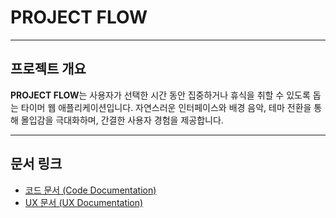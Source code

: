 # **PROJECT FLOW**

---

## **프로젝트 개요**

**PROJECT FLOW**는 사용자가 선택한 시간 동안 집중하거나 휴식을 취할 수 있도록 돕는 타이머 웹 애플리케이션입니다. 자연스러운 인터페이스와 배경 음악, 테마 전환을 통해 몰입감을 극대화하며, 간결한 사용자 경험을 제공합니다.

---

## **문서 링크**

- [코드 문서 (Code Documentation)](./docs/code_docs.md)
- [UX 문서 (UX Documentation)](./docs/ux_docs.md)
